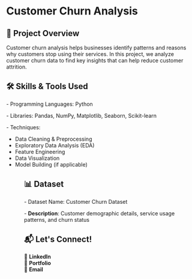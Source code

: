 <h1> Customer Churn Analysis </h1>

<h2> 📌 Project Overview </h2>
<p> Customer churn analysis helps businesses identify patterns and reasons why customers stop using their services. In this project, we analyze customer churn data to find key insights that can help reduce customer attrition.</p>

<h2> 🛠️ Skills & Tools Used </h2>
<p> - Programming Languages: Python </p>
<p> - Libraries: Pandas, NumPy, Matplotlib, Seaborn, Scikit-learn </p>
<p> - Techniques:
<ul>
<li> Data Cleaning & Preprocessing </li>

<li>Exploratory Data Analysis (EDA) </li>

<li>Feature Engineering </li>

<li>Data Visualization </li>

<li>Model Building (if applicable)</li><ul></p>

<h2> 📊 Dataset </h2>
<p> - Dataset Name: Customer Churn Dataset</p>
<p> - <b>Description</b>: Customer demographic details, service usage patterns, and churn status </p>

<h2>📬 Let's Connect!</h2>
<p>💼 <a href="https://www.linkedin.com/in/subodh-ghonge-db26032002/" style = "text-decoration: none;"><b>LinkedIn</b></a> <br>
   📝 <a href="https://subodhghonge.github.io/My-Portfolio/" style = "text-decoration: none;"><b>Portfolio</b></a> <br>
   📧 <a href="mailto:subodhghonge12@gmail.com" style = "text-decoration: none;"><b>Email</b></a> </p>